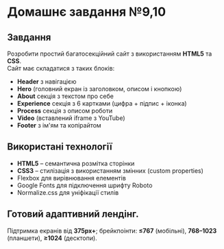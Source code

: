 # Домашнє завдання №9,10

## Завдання
Розробити простий багатосекційний сайт з використанням **HTML5** та **CSS**.  
Сайт має складатися з таких блоків:
- **Header** з навігацією  
- **Hero** (головний екран із заголовком, описом і кнопкою)  
- **About** секція з текстом про себе  
- **Experience** секція з 6 картками (цифра + підпис + іконка)  
- **Process** секція з описом роботи  
- **Video** (вставлений iframe з YouTube)  
- **Footer** з ім'ям та копірайтом  

## Використані технології
- **HTML5** – семантична розмітка сторінки  
- **CSS3** – стилізація з використанням змінних (custom properties)  
- Flexbox для вирівнювання елементів  
- Google Fonts для підключення шрифту Roboto  
- Normalize.css для уніфікації стилів  
  

## Готовий адаптивний лендінг.  
Підтримка екранів від **375px+**; брейкпоінти: **≤767** (мобільні), **768–1023** (планшети), **≥1024** (десктопи).  


